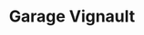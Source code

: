 ---
title: "Garage Vignault"
url: /saint-mande-sur-bredoire/garage-vignault/
shop: réparation de voitures
---